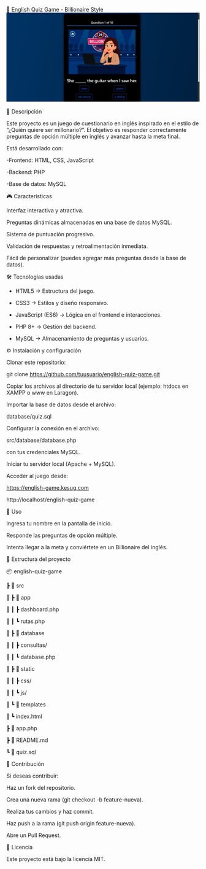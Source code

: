 🧠 English Quiz Game - Billionaire Style
![Portada del Juego](portada.jpeg)

📌 Descripción

Este proyecto es un juego de cuestionario en inglés inspirado en el estilo de “¿Quién quiere ser millonario?”.
El objetivo es responder correctamente preguntas de opción múltiple en inglés y avanzar hasta la meta final.

Está desarrollado con:

-Frontend: HTML, CSS, JavaScript

-Backend: PHP

-Base de datos: MySQL


🎮 Características

Interfaz interactiva y atractiva.

Preguntas dinámicas almacenadas en una base de datos MySQL.

Sistema de puntuación progresivo.

Validación de respuestas y retroalimentación inmediata.

Fácil de personalizar (puedes agregar más preguntas desde la base de datos).


🛠️ Tecnologías usadas

* HTML5 → Estructura del juego.

* CSS3 → Estilos y diseño responsivo.

* JavaScript (ES6) → Lógica en el frontend e interacciones.

* PHP 8+ → Gestión del backend.

* MySQL → Almacenamiento de preguntas y usuarios.
  

⚙️ Instalación y configuración

Clonar este repositorio:

git clone https://github.com/tuusuario/english-quiz-game.git


Copiar los archivos al directorio de tu servidor local (ejemplo: htdocs en XAMPP o www en Laragon).

Importar la base de datos desde el archivo:

database/quiz.sql


Configurar la conexión en el archivo:

src/database/database.php


con tus credenciales MySQL.

Iniciar tu servidor local (Apache + MySQL).

Acceder al juego desde:

https://english-game.kesug.com

http://localhost/english-quiz-game


🚀 Uso

Ingresa tu nombre en la pantalla de inicio.

Responde las preguntas de opción múltiple.

Intenta llegar a la meta y conviértete en un Billionaire del inglés.

📂 Estructura del proyecto

📦 english-quiz-game

 ┣ 📂 src
 
 ┃ ┣ 📂 app
 
 ┃ ┃ ┣ dashboard.php
 
 ┃ ┃ ┗ rutas.php
 
 ┃ ┣ 📂 database
 
 ┃ ┃ ┣ consultas/
 
 ┃ ┃ ┗ database.php
 
 ┃ ┣ 📂 static
 
 ┃ ┃ ┣ css/
 
 ┃ ┃ ┗ js/
 
 ┃ ┗ 📂 templates
 
 ┃     ┗ index.html
 
 ┣ 📜 app.php
 
 ┣ 📜 README.md
 
 ┗ 📜 quiz.sql


🤝 Contribución

Si deseas contribuir:

Haz un fork del repositorio.

Crea una nueva rama (git checkout -b feature-nueva).

Realiza tus cambios y haz commit.

Haz push a la rama (git push origin feature-nueva).

Abre un Pull Request.


📄 Licencia

Este proyecto está bajo la licencia MIT.

